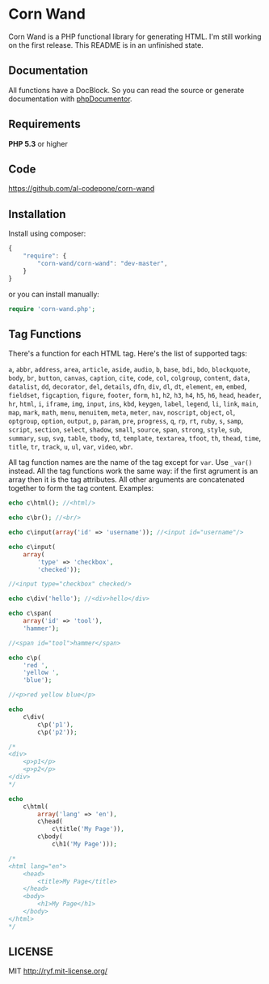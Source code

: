 # Corn Wand

Corn Wand is a PHP functional library for generating HTML. I'm still
working on the first release. This README is in an unfinished state.

## Documentation

All functions have a DocBlock. So you can read the source or generate
documentation with [phpDocumentor](http://phpdoc.org/).

## Requirements

**PHP 5.3** or higher

## Code

<https://github.com/al-codepone/corn-wand>

## Installation

Install using composer:

```javascript
{
    "require": {
        "corn-wand/corn-wand": "dev-master",
    }
}
```

or you can install manually:

```php
require 'corn-wand.php';
```

## Tag Functions

There's a function for each HTML tag. Here's the list of supported tags:

`a`, `abbr`, `address`, `area`, `article`, `aside`, `audio`, `b`, `base`,
`bdi`, `bdo`, `blockquote`, `body`, `br`, `button`, `canvas`, `caption`,
`cite`, `code`, `col`, `colgroup`, `content`, `data`, `datalist`, `dd`,
`decorator`, `del`, `details`, `dfn`, `div`, `dl`, `dt`, `element`, `em`,
`embed`, `fieldset`, `figcaption`, `figure`, `footer`, `form`, `h1`, `h2`,
`h3`, `h4`, `h5`, `h6`, `head`, `header`, `hr`, `html`, `i`, `iframe`,
`img`, `input`, `ins`, `kbd`, `keygen`, `label`, `legend`, `li`, `link`,
`main`, `map`, `mark`, `math`, `menu`, `menuitem`, `meta`, `meter`, `nav`,
`noscript`, `object`, `ol`, `optgroup`, `option`, `output`, `p`, `param`,
`pre`, `progress`, `q`, `rp`, `rt`, `ruby`, `s`, `samp`, `script`,
`section`, `select`, `shadow`, `small`, `source`, `span`, `strong`,
`style`, `sub`, `summary`, `sup`, `svg`, `table`, `tbody`, `td`, `template`,
`textarea`, `tfoot`, `th`, `thead`, `time`, `title`, `tr`, `track`, `u`,
`ul`, `var`, `video`, `wbr`.

All tag function names are the name of the tag except for `var`. Use `_var()` instead.
All the tag functions work the same way: if the first agrument is an array then it is
the tag attributes. All other arguments are concatenated together to form the tag
content. Examples:

```php
echo c\html(); //<html/>
```

```php
echo c\br(); //<br/>
```

```php
echo c\input(array('id' => 'username')); //<input id="username"/>
```

```php
echo c\input(
    array(
        'type' => 'checkbox',
        'checked'));

//<input type="checkbox" checked/>
```

```php
echo c\div('hello'); //<div>hello</div>
```

```php
echo c\span(
    array('id' => 'tool'),
    'hammer');

//<span id="tool">hammer</span>
```

```php
echo c\p(
    'red ',
    'yellow ',
    'blue');

//<p>red yellow blue</p>
```

```php
echo
    c\div(
        c\p('p1'),
        c\p('p2'));

/*
<div>
    <p>p1</p>
    <p>p2</p>
</div>
*/
```

```php
echo
    c\html(
        array('lang' => 'en'),
        c\head(
            c\title('My Page')),
        c\body(
            c\h1('My Page')));

/*
<html lang="en">
    <head>
        <title>My Page</title>
    </head>
    <body>
        <h1>My Page</h1>
    </body>
</html>
*/
```


## LICENSE

MIT <http://ryf.mit-license.org/>
